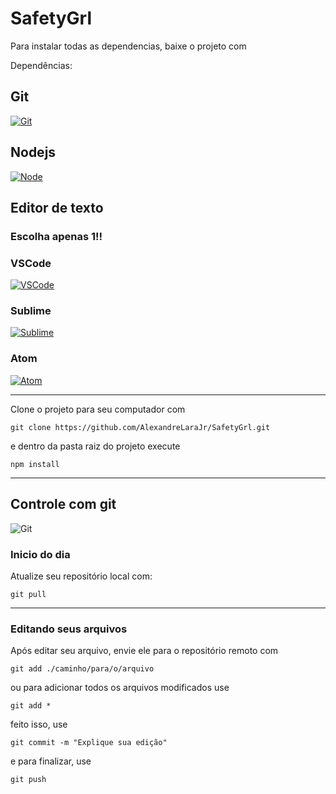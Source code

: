 # SafetyGrl

Para instalar todas as dependencias, baixe o projeto com

Dependências:

## Git

[![Git](https://img.shields.io/badge/Git-F05032?style=for-the-badge&logo=git&logoColor=white&link=https://git-scm.com/downloads)](https://git-scm.com/downloads)

## Nodejs

[![Node](https://img.shields.io/badge/Node-339933?logo=node.js&logoColor=white&style=for-the-badge&link=https://nodejs.dev/)](https://nodejs.dev/)

## Editor de texto

### Escolha apenas 1!!

### VSCode

[![VSCode](https://img.shields.io/badge/VSCode-007ACC?logo=visual-studio-code&logoColor=white&style=for-the-badge&link=https://code.visualstudio.com/)](https://code.visualstudio.com/)

### Sublime

[![Sublime](https://img.shields.io/badge/Sublime-FF9800?logo=sublime-text&logoColor=white&style=for-the-badge&link=https://www.sublimetext.com/3)](https://www.sublimetext.com/3)

### Atom

[![Atom](https://img.shields.io/badge/Atom-66595C?logo=atom&logoColor=white&style=for-the-badge&link=https://atom.io/)](https://atom.io/)

---

Clone o projeto para seu computador com

```
git clone https://github.com/AlexandreLaraJr/SafetyGrl.git
```

e dentro da pasta raiz do projeto execute

```
npm install
```

---


## Controle com git

![Git](https://img.shields.io/badge/Git-F05032?style=for-the-badge&logo=git&logoColor=white)

### Inicio do dia

Atualize seu repositório local com:

```
git pull
```

---

### Editando seus arquivos

Após editar seu arquivo, envie ele para o repositório remoto com

```
git add ./caminho/para/o/arquivo
```

ou para adicionar todos os arquivos modificados use

```
git add *
```

feito isso, use

```
git commit -m "Explique sua edição"
```

e para finalizar, use

```
git push
```
